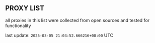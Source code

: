 ## PROXY LIST

all proxies in this list were collected from open sources and tested for functionality

last update: `2025-03-05 21:03:52.666216+00:00` UTC